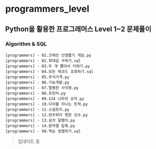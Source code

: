 # programmers_level
## Python을 활용한 프로그래머스 Level 1~2 문제풀이

### Algorithm & SQL
```
[programmers] - 01.크레인 인형뽑기 게임.py
[programmers] - 02.최대값 구하기.sql
[programmers] - 03.두 개 뽑아서 더하기.py
[programmers] - 04.모든 레코드 조회하기.sql
[programmers] - 05.주식가격.py
[programmers] - 06.기능개발.py
[programmers] - 07.멀쩡한 사각형.py
[programmers] - 08.프린터.py
[programmers] - 09.124 나라의 숫자.py
[programmers] - 10.다리를 지나는 트럭.py
[programmers] - 11.스킬트리.py
[programmers] - 12.완주하지 못한 선수.py
[programmers] - 13.삼각 달팽이.py
[programmers] - 14.문자열 압축.py
[programmers] - 99.역순 정렬하기.sql
```

> 업데이트 중
